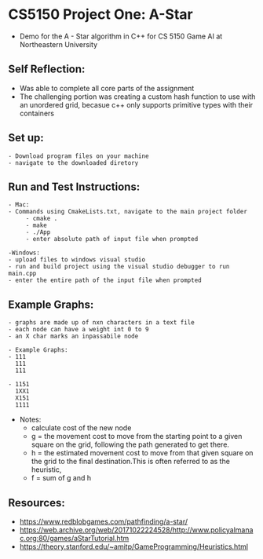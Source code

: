 # CS5150 Project One: A-Star

- Demo for the A - Star algorithm in C++ for CS 5150 Game AI at Northeastern University

## Self Reflection:
  - Was able to complete all core parts of the assignment
  - The challenging portion was creating a custom hash function to use with an unordered grid, becasue c++ only supports primitive types with their containers
## Set up:
	- Download program files on your machine
    - navigate to the downloaded diretory


## Run and Test Instructions:
    - Mac:
    - Commands using CmakeLists.txt, navigate to the main project folder
         - cmake .
         - make
         - ./App
         - enter absolute path of input file when prompted

    -Windows:
    - upload files to windows visual studio
    - run and build project using the visual studio debugger to run main.cpp
    - enter the entire path of the input file when prompted

## Example Graphs:
    - graphs are made up of nxn characters in a text file
    - each node can have a weight int 0 to 9 
    - an X char marks an inpassabile node

    - Example Graphs:
    - 111   
      111
      111

    - 1151
      1XX1
      X151
      1111
- Notes:
  - calculate cost of the new node
  - g = the movement cost to move from the starting point to a given square on the grid, following the path generated to get there.
  - h = the estimated movement cost to move from that given square on the grid to the final destination.This is often referred to as the heuristic,
  - f = sum of g and h

## Resources: 

- https://www.redblobgames.com/pathfinding/a-star/
- https://web.archive.org/web/20171022224528/http://www.policyalmanac.org:80/games/aStarTutorial.htm
- https://theory.stanford.edu/~amitp/GameProgramming/Heuristics.html
